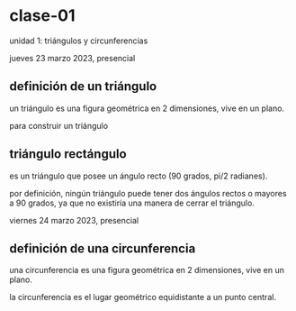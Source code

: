 # clase-01

unidad 1: triángulos y circunferencias

jueves 23 marzo 2023, presencial

## definición de un triángulo

un triángulo es una figura geométrica en 2 dimensiones, vive en un plano.

para construir un triángulo

## triángulo rectángulo

es un triángulo que posee un ángulo recto (90 grados, pi/2 radianes).

por definición, ningún triángulo puede tener dos ángulos rectos o mayores a 90 grados, ya que no existiría una manera de cerrar el triángulo.

viernes 24 marzo 2023, presencial

## definición de una circunferencia

una circunferencia es una figura geométrica en 2 dimensiones, vive en un plano.

la circunferencia es el lugar geométrico equidistante a un punto central.

